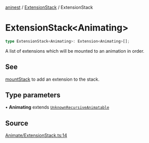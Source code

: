 [aninest](../../index.md) / [ExtensionStack](../index.md) / ExtensionStack

# ExtensionStack\<Animating\>

```ts
type ExtensionStack<Animating>: Extension<Animating>[];
```

A list of extensions which will be mounted to an animation in order.

## See

[mountStack](../functions/mountStack.md) to add an extension to the stack.

## Type parameters

• **Animating** extends [`UnknownRecursiveAnimatable`](../../AnimatableTypes/type-aliases/UnknownRecursiveAnimatable.md)

## Source

[Animate/ExtensionStack.ts:14](https://github.com/zphrs/aninest/blob/60918f7/src/Animate/ExtensionStack.ts#L14)
